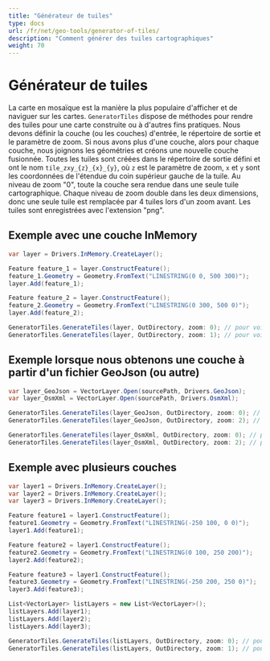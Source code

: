 ```yaml
---
title: "Générateur de tuiles"
type: docs
url: /fr/net/geo-tools/generator-of-tiles/
description: "Comment générer des tuiles cartographiques"
weight: 70
---
```


# Générateur de tuiles

La carte en mosaïque est la manière la plus populaire d'afficher et de naviguer sur les cartes. `GeneratorTiles` dispose de méthodes pour rendre des tuiles pour une carte construite ou à d'autres fins pratiques. 
Nous devons définir la couche (ou les couches) d'entrée, le répertoire de sortie et le paramètre de zoom. Si nous avons plus d'une couche, alors pour chaque couche, nous joignons les géométries et créons une nouvelle couche fusionnée. Toutes les tuiles sont créées dans le répertoire de sortie défini et ont le nom `tile_zxy_{z}_{x}_{y}`, où `z` est le paramètre de zoom, `x` et `y` sont les coordonnées de l'étendue du coin supérieur gauche de la tuile. Au niveau de zoom "0", toute la couche sera rendue dans une seule tuile cartographique. Chaque niveau de zoom double dans les deux dimensions, donc une seule tuile est remplacée par 4 tuiles lors d'un zoom avant. Les tuiles sont enregistrées avec l'extension "png".

## Exemple avec une couche InMemory
```csharp
var layer = Drivers.InMemory.CreateLayer();

Feature feature_1 = layer.ConstructFeature();
feature_1.Geometry = Geometry.FromText("LINESTRING(0 0, 500 300)");
layer.Add(feature_1);

Feature feature_2 = layer.ConstructFeature();
feature_2.Geometry = Geometry.FromText("LINESTRING(0 300, 500 0)");
layer.Add(feature_2);

GeneratorTiles.GenerateTiles(layer, OutDirectory, zoom: 0); // pour voir toute la tuile
GeneratorTiles.GenerateTiles(layer, OutDirectory, zoom: 1); // pour voir 4 tuiles 
```

## Exemple lorsque nous obtenons une couche à partir d'un fichier GeoJson (ou autre)
```csharp
var layer_GeoJson = VectorLayer.Open(sourcePath, Drivers.GeoJson);
var layer_OsmXml = VectorLayer.Open(sourcePath, Drivers.OsmXml);

GeneratorTiles.GenerateTiles(layer_GeoJson, OutDirectory, zoom: 0); // pour voir toute la tuile
GeneratorTiles.GenerateTiles(layer_GeoJson, OutDirectory, zoom: 2); // pour voir 16 tuiles 

GeneratorTiles.GenerateTiles(layer_OsmXml, OutDirectory, zoom: 0); // pour voir toute la tuile
GeneratorTiles.GenerateTiles(layer_OsmXml, OutDirectory, zoom: 2); // pour voir 16 tuiles 
```

## Exemple avec plusieurs couches
```csharp
var layer1 = Drivers.InMemory.CreateLayer();
var layer2 = Drivers.InMemory.CreateLayer();
var layer3 = Drivers.InMemory.CreateLayer();

Feature feature1 = layer1.ConstructFeature();
feature1.Geometry = Geometry.FromText("LINESTRING(-250 100, 0 0)");
layer1.Add(feature1);

Feature feature2 = layer1.ConstructFeature();
feature2.Geometry = Geometry.FromText("LINESTRING(0 100, 250 200)");
layer2.Add(feature2);

Feature feature3 = layer1.ConstructFeature();
feature3.Geometry = Geometry.FromText("LINESTRING(-250 200, 250 0)");
layer3.Add(feature3);

List<VectorLayer> listLayers = new List<VectorLayer>();
listLayers.Add(layer1);
listLayers.Add(layer2);
listLayers.Add(layer3);

GeneratorTiles.GenerateTiles(listLayers, OutDirectory, zoom: 0); // pour voir toute la tuile
GeneratorTiles.GenerateTiles(listLayers, OutDirectory, zoom: 1); // pour voir 4 tuiles 
```
